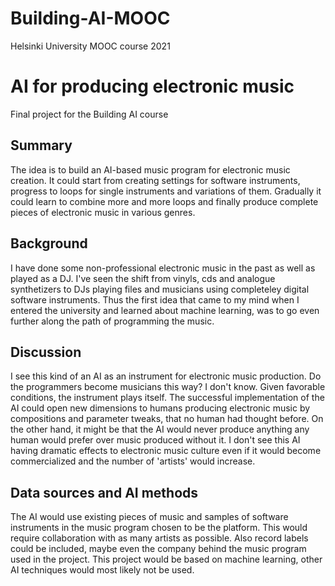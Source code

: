 # Building-AI-MOOC
Helsinki University MOOC course 2021
<!-- This is the markdown template for the final project of the Building AI course, 
created by Reaktor Innovations and University of Helsinki. 
Copy the template, paste it to your GitHub README and edit! -->

# AI for producing electronic music

Final project for the Building AI course

## Summary

The idea is to build an AI-based music program for electronic music creation. It could start from creating settings for software instruments, progress to loops for single instruments and variations of them. Gradually it could learn to combine more and more loops and finally produce complete pieces of electronic music in various genres. 

## Background

I have done some non-professional electronic music in the past as well as played as a DJ. I've seen the shift from vinyls, cds and analogue synthetizers to DJs playing files and musicians using completeley digital software instruments. Thus the first idea that came to my mind when I entered the university and learned about machine learning, was to go even further along the path of programming the music. 

## Discussion

I see this kind of an AI as an instrument for electronic music production. Do the programmers become musicians this way? I don't know. Given favorable conditions, the instrument plays itself. The successful implementation of the AI could open new dimensions to humans producing electronic music by compositions and parameter tweaks, that no human had thought before. On the other hand, it might be that the AI would never produce anything any human would prefer over music produced without it. I don't see this AI having dramatic effects to electronic music culture even if it would become commercialized and the number of 'artists' would increase.

## Data sources and AI methods

The AI would use existing pieces of music and samples of software instruments in the music program chosen to be the platform. This would require collaboration with as many artists as possible. Also record labels could be included, maybe even the company behind the music program used in the project. This project would be based on machine learning, other AI techniques would most likely not be used. 
